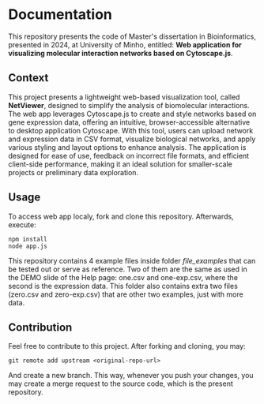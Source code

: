 # Documentation
This repository presents the code of Master's dissertation in Bioinformatics, presented in 2024, at University of Minho, entitled: 
**Web application for visualizing molecular interaction networks based on Cytoscape.js**.

## Context
This project presents a lightweight web-based visualization tool, called **NetViewer**,  designed to simplify the analysis of biomolecular interactions. The web app leverages Cytoscape.js to create and style networks based on gene expression data, offering an intuitive, browser-accessible alternative to desktop application Cytoscape. With this tool, users can upload network and expression data in CSV format, visualize biological networks, and apply various styling and layout options to enhance analysis. The application is designed for ease of use, feedback on incorrect file formats, and efficient client-side performance, making it an ideal solution for smaller-scale projects or preliminary data exploration.

## Usage
To access web app localy, fork and clone this repository. Afterwards, execute:

```
npm install
node app.js
```

This repository contains 4 example files inside folder <I>file_examples</I> that can be tested out or serve as reference. Two of them are the same as used in the DEMO slide of the Help page: one.csv and one-exp.csv, where the second is the expression data. This folder also contains extra two files (zero.csv and zero-exp.csv) that are other two examples, just with more data.

## Contribution
Feel free to contribute to this project. After forking and cloning, you may:

```
git remote add upstream <original-repo-url>
```

And create a new branch. This way, whenever you push your changes, you may create a merge request to the source code, which is the present repository.
